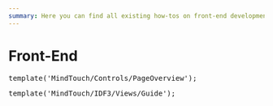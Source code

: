 ```yaml
---
summary: Here you can find all existing how-tos on front-end development
---
```


# Front-End

<pre class="script">
template('MindTouch/Controls/PageOverview');
</pre>


<pre class="script">
template('MindTouch/IDF3/Views/Guide');
</pre>
